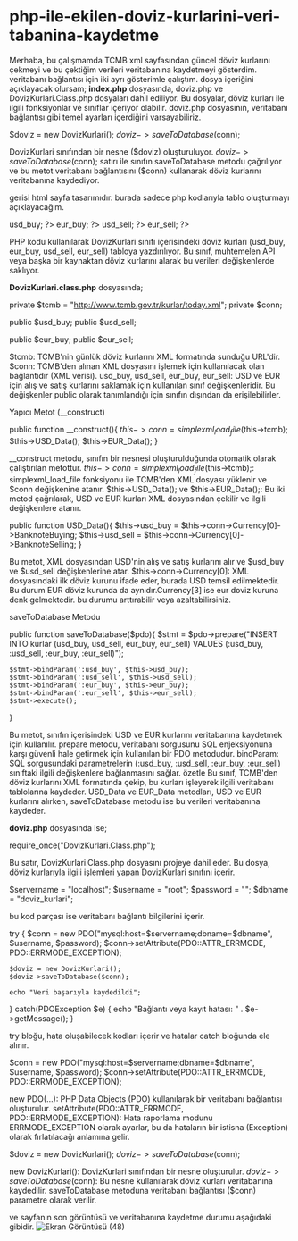 # php-ile-ekilen-doviz-kurlarini-veri-tabanina-kaydetme
Merhaba, bu çalışmamda TCMB xml sayfasından güncel döviz kurlarını çekmeyi ve bu çektiğim verileri veritabanına kaydetmeyi gösterdim. veritabanı bağlantısı için iki ayrı gösterimle çalıştım. dosya içeriğini açıklayacak olursam; 
**index.php** dosyasında, doviz.php ve DovizKurlari.Class.php dosyaları dahil ediliyor. Bu dosyalar, döviz kurları ile ilgili fonksiyonlar ve sınıflar içeriyor olabilir. doviz.php dosyasının, veritabanı bağlantısı gibi temel ayarları içerdiğini varsayabiliriz.

$doviz = new DovizKurlari();
$doviz->saveToDatabase($conn);

DovizKurlari sınıfından bir nesne ($doviz) oluşturuluyor.
$doviz->saveToDatabase($conn); satırı ile sınıfın saveToDatabase metodu çağrılıyor ve bu metot veritabanı bağlantısını ($conn) kullanarak döviz kurlarını veritabanına kaydediyor.

gerisi html sayfa tasarımıdır. burada sadece php kodlarıyla tablo oluşturmayı açıklayacağım.

<td><?php echo $doviz->usd_buy; ?></td>
<td><?php echo $doviz->eur_buy; ?></td>
<td><?php echo $doviz->usd_sell; ?></td>
<td><?php echo $doviz->eur_sell; ?></td>

PHP kodu kullanılarak DovizKurlari sınıfı içerisindeki döviz kurları (usd_buy, eur_buy, usd_sell, eur_sell) tabloya yazdırılıyor.
Bu sınıf, muhtemelen API veya başka bir kaynaktan döviz kurlarını alarak bu verileri değişkenlerde saklıyor.

**DovizKurlari.class.php** dosyasında; 

private $tcmb = "http://www.tcmb.gov.tr/kurlar/today.xml";
private $conn;

public $usd_buy;
public $usd_sell;

public $eur_buy;
public $eur_sell;

$tcmb: TCMB'nin günlük döviz kurlarını XML formatında sunduğu URL'dir.
$conn: TCMB'den alınan XML dosyasını işlemek için kullanılacak olan bağlantıdır (XML verisi).
usd_buy, usd_sell, eur_buy, eur_sell: USD ve EUR için alış ve satış kurlarını saklamak için kullanılan sınıf değişkenleridir. Bu değişkenler public olarak tanımlandığı için sınıfın dışından da erişilebilirler.

Yapıcı Metot (__construct)

public function __construct(){
    $this->conn = simplexml_load_file($this->tcmb);
    $this->USD_Data();
    $this->EUR_Data();
}

__construct metodu, sınıfın bir nesnesi oluşturulduğunda otomatik olarak çalıştırılan metottur.
$this->conn = simplexml_load_file($this->tcmb);: simplexml_load_file fonksiyonu ile TCMB'den XML dosyası yüklenir ve $conn değişkenine atanır.
$this->USD_Data(); ve $this->EUR_Data();: Bu iki metod çağrılarak, USD ve EUR kurları XML dosyasından çekilir ve ilgili değişkenlere atanır.

public function USD_Data(){
    $this->usd_buy  = $this->conn->Currency[0]->BanknoteBuying;
    $this->usd_sell = $this->conn->Currency[0]->BanknoteSelling;
}

Bu metot, XML dosyasından USD'nin alış ve satış kurlarını alır ve $usd_buy ve $usd_sell değişkenlerine atar.
$this->conn->Currency[0]: XML dosyasındaki ilk döviz kurunu ifade eder, burada USD temsil edilmektedir. Bu durum EUR döviz kurunda da aynıdır.Currency[3] ise eur doviz kuruna denk gelmektedir. bu durumu arttırabilir veya azaltabilirsiniz.

saveToDatabase Metodu

public function saveToDatabase($pdo){
    $stmt = $pdo->prepare("INSERT INTO kurlar (usd_buy, usd_sell, eur_buy, eur_sell) VALUES (:usd_buy, :usd_sell, :eur_buy, :eur_sell)");

    $stmt->bindParam(':usd_buy', $this->usd_buy);
    $stmt->bindParam(':usd_sell', $this->usd_sell);
    $stmt->bindParam(':eur_buy', $this->eur_buy);
    $stmt->bindParam(':eur_sell', $this->eur_sell);
    $stmt->execute();
}

Bu metot, sınıfın içerisindeki USD ve EUR kurlarını veritabanına kaydetmek için kullanılır.
prepare metodu, veritabanı sorgusunu SQL enjeksiyonuna karşı güvenli hale getirmek için kullanılan bir PDO metodudur.
bindParam: SQL sorgusundaki parametrelerin (:usd_buy, :usd_sell, :eur_buy, :eur_sell) sınıftaki ilgili değişkenlere bağlanmasını sağlar. özetle Bu sınıf, TCMB'den döviz kurlarını XML formatında çekip, bu kurları işleyerek ilgili veritabanı tablolarına kaydeder. USD_Data ve EUR_Data metodları, USD ve EUR kurlarını alırken, saveToDatabase metodu ise bu verileri veritabanına kaydeder.

**doviz.php** dosyasında ise;

require_once("DovizKurlari.Class.php");

Bu satır, DovizKurlari.Class.php dosyasını projeye dahil eder. Bu dosya, döviz kurlarıyla ilgili işlemleri yapan DovizKurlari sınıfını içerir.

$servername = "localhost";
$username = "root";
$password = "";
$dbname = "doviz_kurlari";

bu kod parçası ise veritabanı bağlantı bilgilerini içerir.

try {
    $conn = new PDO("mysql:host=$servername;dbname=$dbname", $username, $password);
    $conn->setAttribute(PDO::ATTR_ERRMODE, PDO::ERRMODE_EXCEPTION);
    
    $doviz = new DovizKurlari();
    $doviz->saveToDatabase($conn);

    echo "Veri başarıyla kaydedildi";
} catch(PDOException $e) {
    echo "Bağlantı veya kayıt hatası: " . $e->getMessage();
}

try bloğu, hata oluşabilecek kodları içerir ve hatalar catch bloğunda ele alınır.

$conn = new PDO("mysql:host=$servername;dbname=$dbname", $username, $password);
$conn->setAttribute(PDO::ATTR_ERRMODE, PDO::ERRMODE_EXCEPTION);

new PDO(...): PHP Data Objects (PDO) kullanılarak bir veritabanı bağlantısı oluşturulur.
setAttribute(PDO::ATTR_ERRMODE, PDO::ERRMODE_EXCEPTION): Hata raporlama modunu ERRMODE_EXCEPTION olarak ayarlar, bu da hataların bir istisna (Exception) olarak fırlatılacağı anlamına gelir.

$doviz = new DovizKurlari();
$doviz->saveToDatabase($conn);

new DovizKurlari(): DovizKurlari sınıfından bir nesne oluşturulur.
$doviz->saveToDatabase($conn): Bu nesne kullanılarak döviz kurları veritabanına kaydedilir. saveToDatabase metoduna veritabanı bağlantısı ($conn) parametre olarak verilir.

ve sayfanın son görüntüsü ve veritabanına kaydetme durumu aşağıdaki gibidir.
![Ekran Görüntüsü (48)](https://github.com/user-attachments/assets/fd469bc7-570f-4d7f-9b58-598fa4aa4846)

